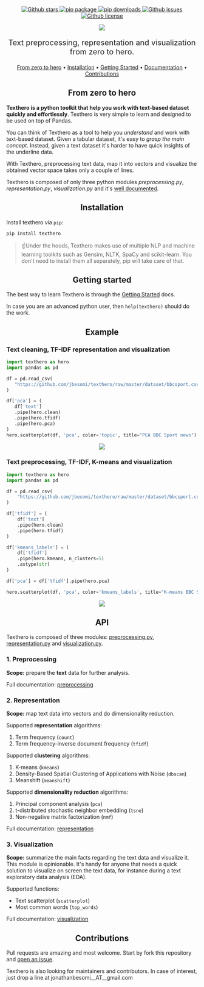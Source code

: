 <p align="center">
   <a href="https://github.com/jbesomi/texthero/stargazers">
    <img src="https://img.shields.io/github/stars/jbesomi/texthero.svg?colorA=orange&colorB=orange&logo=github"
         alt="Github stars">
   </a>
   <a href="https://pypi.org/search/?q=texthero">
      <img src="https://img.shields.io/pypi/v/texthero.svg?colorB=brightgreen"
           alt="pip package">
   </a>
   <a href="https://pypi.org/project/texthero/">
      <img alt="pip downloads" src="https://img.shields.io/pypi/dm/texthero">
   </a>
   <a href="https://github.com/jbesomi/texthero/issues">
        <img src="https://img.shields.io/github/issues/jbesomi/texthero.svg"
             alt="Github issues">
   </a>
   <a href="https://github.com/jbesomi/texthero/blob/master/LICENSE">
        <img src="https://img.shields.io/github/license/jbesomi/texthero.svg"
             alt="Github license">
   </a>   
</p>

<p align="center">
    <img src="https://github.com/jbesomi/texthero/raw/master/github/logo.png">
</p>

<p style="font-size: 20px;" align="center">Text preprocessing, representation and visualization from zero to hero.</p>


<p align="center">
  <a href="#zero-to-hero">From zero to hero</a> •
  <a href="#installation">Installation</a> •
  <a href="#getting-started">Getting Started</a> •
  <a href="#documentation">Documentation</a> •
  <a href="#contributions">Contributions</a>
</p>


<h2 align="center">From zero to hero</h2>

**Texthero is a python toolkit that help you work with text-based dataset quickly and effortlessly**. Texthero is very simple to learn and designed to be used on top of Pandas.

You can think of Texthero as a tool to help you _understand_ and work with text-based dataset. Given a tabular dataset, it's easy to _grasp the main concept_. Instead, given a text dataset it's harder to have quick insights of the underline data. 

With Texthero, preprocessing text data, map it into vectors and visualize the obtained vector space takes only a couple of lines.

Texthero is composed of only three python modules *preprocessing.py*, *representation.py*, *visualization.py* and it's <a href="https://texthero.org/docs/getting-started">well documented</a>.

<h2 align="center">Installation</h2>

Install texthero via `pip`:

```bash
pip install texthero
```

> ☝️Under the hoods, Texthero makes use of multiple NLP and machine learning toolkits such as Gensim, NLTK, SpaCy and scikit-learn. You don't need to install them all separately, pip will take care of that.

<h2 align="center">Getting started</h2>

The best way to learn Texthero is through the <a href="https://texthero.org/docs/getting-started">Getting Started</a> docs. 

In case you are an advanced python user, then `help(texthero)` should do the work.

<h2 align="center">Example</h2>

<h3>Text cleaning, TF-IDF representation and visualization</h3>


```python
import texthero as hero
import pandas as pd

df = pd.read_csv(
   "https://github.com/jbesomi/texthero/raw/master/dataset/bbcsport.csv"
)

df['pca'] = (
   df['text']
   .pipe(hero.clean)
   .pipe(hero.tfidf)
   .pipe(hero.pca)
)
hero.scatterplot(df, 'pca', color='topic', title="PCA BBC Sport news")
```
<p align="center">
   <img src="https://github.com/jbesomi/texthero/raw/master/github/scatterplot_bbcsport.svg">
</p>

<h3>Text preprocessing, TF-IDF, K-means and visualization</h3>

```python
import texthero as hero
import pandas as pd

df = pd.read_csv(
    "https://github.com/jbesomi/texthero/raw/master/dataset/bbcsport.csv"
)

df['tfidf'] = (
    df['text']
    .pipe(hero.clean)
    .pipe(hero.tfidf)
)

df['kmeans_labels'] = (
    df['tfidf']
    .pipe(hero.kmeans, n_clusters=5)
    .astype(str)
)

df['pca'] = df['tfidf'].pipe(hero.pca)

hero.scatterplot(df, 'pca', color='kmeans_labels', title="K-means BBC Sport news")
```
<p align="center">
   <img src="https://github.com/jbesomi/texthero/raw/master/github/scatterplot_bbcsport_kmeans.svg">
</p>

<h2 align="center">API</h2>

Texthero is composed of three modules: [preprocessing.py](/texthero/preprocessing.py), [representation.py](/texthero/representation.py) and [visualization.py](/texthero/visualization.py).

<h3>1. Preprocessing</h3>

**Scope:** prepare the **text** data for further analysis.

Full documentation: [preprocessing](https://texthero.org/docs/api-preprocessing)

<h3>2. Representation</h3>

**Scope:** map text data into vectors and do dimensionality reduction.

Supported **representation** algorithms:
1. Term frequency (`count`)
1. Term frequency-inverse document frequency (`tfidf`)

Supported **clustering** algorithms:
1. K-means (`kmeans`)
1. Density-Based Spatial Clustering of Applications with Noise (`dbscan`)
1. Meanshift (`meanshift`)

Supported **dimensionality reduction** algorithms:
1. Principal component analysis (`pca`)
1. t-distributed stochastic neighbor embedding (`tsne`)
1. Non-negative matrix factorization (`nmf`)

Full documentation: [representation](https://texthero.org/docs/api-representation)

<h3>3. Visualization</h3>

**Scope:** summarize the main facts regarding the text data and visualize it. This module is opinionable. It's handy for anyone that needs a quick solution to visualize on screen the text data, for instance during a text exploratory data analysis (EDA).

Supported functions:
   - Text scatterplot (`scatterplot`)
   - Most common words (`top_words`)

Full documentation: [visualization](https://texthero.org/docs/api-visualization)

<h2 align="center">Contributions</h2>

Pull requests are amazing and most welcome. Start by fork this repository and [open an issue](https://github.com/jbesomi/texthero/issues).

Texthero is also looking for maintainers and contributors. In case of interest, just drop a line at jonathanbesomi__AT__gmail.com

